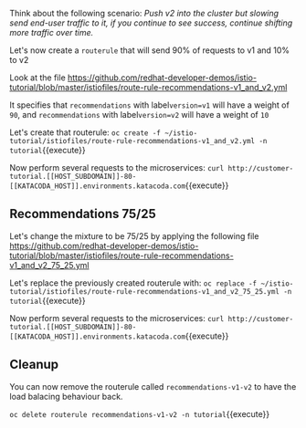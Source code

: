 Think about the following scenario: *Push v2 into the cluster but slowing send end-user traffic to it, if you continue to see success, continue shifting more traffic over time.*

Let's now create a `routerule` that will send 90% of requests to v1 and 10% to v2

Look at the file https://github.com/redhat-developer-demos/istio-tutorial/blob/master/istiofiles/route-rule-recommendations-v1_and_v2.yml

It specifies that `recommendations` with label`version=v1` will have a weight of `90`, and `recommendations` with label`version=v2` will have a weight of `10`

Let's create that routerule: `oc create -f ~/istio-tutorial/istiofiles/route-rule-recommendations-v1_and_v2.yml -n tutorial`{{execute}}

Now perform several requests to the microservices: `curl http://customer-tutorial.[[HOST_SUBDOMAIN]]-80-[[KATACODA_HOST]].environments.katacoda.com`{{execute}}


## Recommendations 75/25

Let's change the mixture to be 75/25 by applying the following file https://github.com/redhat-developer-demos/istio-tutorial/blob/master/istiofiles/route-rule-recommendations-v1_and_v2_75_25.yml


Let's replace the previously created routerule with: `oc replace -f ~/istio-tutorial/istiofiles/route-rule-recommendations-v1_and_v2_75_25.yml -n tutorial`{{execute}}

Now perform several requests to the microservices: `curl http://customer-tutorial.[[HOST_SUBDOMAIN]]-80-[[KATACODA_HOST]].environments.katacoda.com`{{execute}}

## Cleanup

You can now remove the routerule called `recommendations-v1-v2` to have the load balacing behaviour back.

`oc delete routerule recommendations-v1-v2 -n tutorial`{{execute}}
